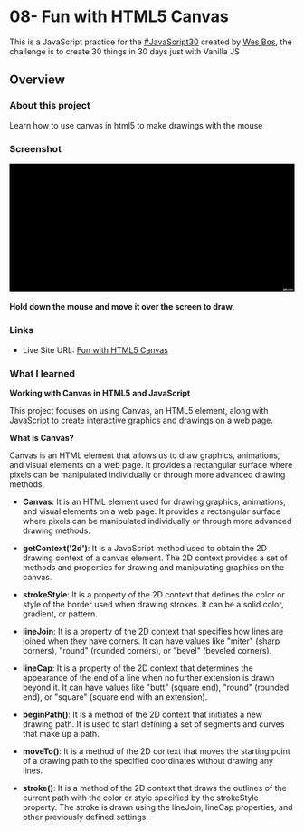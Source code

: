 # 08- Fun with HTML5 Canvas

This is a JavaScript practice for the [#JavaScript30](https://javascript30.com/) created by [Wes Bos](https://github.com/wesbos), the challenge is to create 30 things in 30 days just with Vanilla JS

## Overview

### About this project

Learn how to use canvas in html5 to make drawings with the mouse

### Screenshot

![](gif.gif)

**Hold down the mouse and move it over the screen to draw.**

### Links

- Live Site URL: [Fun with HTML5 Canvas](https://html5canvasjs30.netlify.app/)

### What I learned

**Working with Canvas in HTML5 and JavaScript**

This project focuses on using Canvas, an HTML5 element, along with JavaScript to create interactive graphics and drawings on a web page.

**What is Canvas?**

Canvas is an HTML element that allows us to draw graphics, animations, and visual elements on a web page. It provides a rectangular surface where pixels can be manipulated individually or through more advanced drawing methods.

- **Canvas**: It is an HTML element used for drawing graphics, animations, and visual elements on a web page. It provides a rectangular surface where pixels can be manipulated individually or through more advanced drawing methods.

- **getContext('2d')**: It is a JavaScript method used to obtain the 2D drawing context of a canvas element. The 2D context provides a set of methods and properties for drawing and manipulating graphics on the canvas.

- **strokeStyle**: It is a property of the 2D context that defines the color or style of the border used when drawing strokes. It can be a solid color, gradient, or pattern.

- **lineJoin**: It is a property of the 2D context that specifies how lines are joined when they have corners. It can have values like "miter" (sharp corners), "round" (rounded corners), or "bevel" (beveled corners).

- **lineCap**: It is a property of the 2D context that determines the appearance of the end of a line when no further extension is drawn beyond it. It can have values like "butt" (square end), "round" (rounded end), or "square" (square end with an extension).

- **beginPath()**: It is a method of the 2D context that initiates a new drawing path. It is used to start defining a set of segments and curves that make up a path.

- **moveTo()**: It is a method of the 2D context that moves the starting point of a drawing path to the specified coordinates without drawing any lines.

- **stroke()**: It is a method of the 2D context that draws the outlines of the current path with the color or style specified by the strokeStyle property. The stroke is drawn using the lineJoin, lineCap properties, and other previously defined settings.
